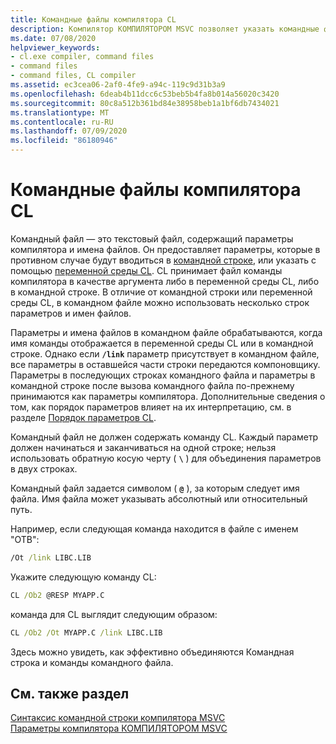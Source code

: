 ```yaml
---
title: Командные файлы компилятора CL
description: Компилятор КОМПИЛЯТОРОМ MSVC позволяет указать командные файлы, которые содержат параметры командной строки.
ms.date: 07/08/2020
helpviewer_keywords:
- cl.exe compiler, command files
- command files
- command files, CL compiler
ms.assetid: ec3cea06-2af0-4fe9-a94c-119c9d31b3a9
ms.openlocfilehash: 6deab4b11dcc6c53beb5b4fa8b014a56020c3420
ms.sourcegitcommit: 80c8a512b361bd84e38958beb1a1bf6db7434021
ms.translationtype: MT
ms.contentlocale: ru-RU
ms.lasthandoff: 07/09/2020
ms.locfileid: "86180946"
---
```

# <a name="cl-command-files"></a>Командные файлы компилятора CL

Командный файл — это текстовый файл, содержащий параметры компилятора и имена файлов. Он предоставляет параметры, которые в противном случае будут вводиться в [командной строке](compiler-command-line-syntax.md), или указать с помощью [переменной среды CL](cl-environment-variables.md). CL принимает файл команды компилятора в качестве аргумента либо в переменной среды CL, либо в командной строке. В отличие от командной строки или переменной среды CL, в командном файле можно использовать несколько строк параметров и имен файлов.

Параметры и имена файлов в командном файле обрабатываются, когда имя команды отображается в переменной среды CL или в командной строке. Однако если **`/link`** параметр присутствует в командном файле, все параметры в оставшейся части строки передаются компоновщику. Параметры в последующих строках командного файла и параметры в командной строке после вызова командного файла по-прежнему принимаются как параметры компилятора. Дополнительные сведения о том, как порядок параметров влияет на их интерпретацию, см. в разделе [Порядок параметров CL](order-of-cl-options.md).

Командный файл не должен содержать команду CL. Каждый параметр должен начинаться и заканчиваться на одной строке; нельзя использовать обратную косую черту ( **`\`** ) для объединения параметров в двух строках.

Командный файл задается символом ( **`@`** ), за которым следует имя файла. Имя файла может указывать абсолютный или относительный путь.

Например, если следующая команда находится в файле с именем "ОТВ":

```cmd
/Ot /link LIBC.LIB
```

Укажите следующую команду CL:

```cmd
CL /Ob2 @RESP MYAPP.C
```

команда для CL выглядит следующим образом:

```cmd
CL /Ob2 /Ot MYAPP.C /link LIBC.LIB
```

Здесь можно увидеть, как эффективно объединяются Командная строка и команды командного файла.

## <a name="see-also"></a>См. также раздел

[Синтаксис командной строки компилятора MSVC](compiler-command-line-syntax.md)<br/>
[Параметры компилятора КОМПИЛЯТОРОМ MSVC](compiler-options.md)
